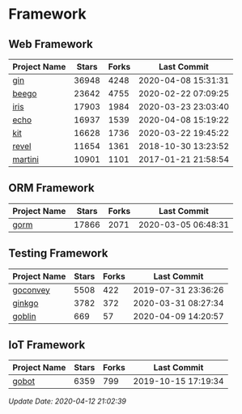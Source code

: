 # Framework

## Web Framework

| Project Name | Stars | Forks | Last Commit |
| ------------ | ----- | ----- | ----------- |
| [gin](https://github.com/gin-gonic/gin) | 36948 | 4248 | 2020-04-08 15:31:31 |
| [beego](https://github.com/astaxie/beego) | 23642 | 4755 | 2020-02-22 07:09:25 |
| [iris](https://github.com/kataras/iris) | 17903 | 1984 | 2020-03-23 23:03:40 |
| [echo](https://github.com/labstack/echo) | 16937 | 1539 | 2020-04-08 15:19:22 |
| [kit](https://github.com/go-kit/kit) | 16628 | 1736 | 2020-03-22 19:45:22 |
| [revel](https://github.com/revel/revel) | 11654 | 1361 | 2018-10-30 13:23:52 |
| [martini](https://github.com/go-martini/martini) | 10901 | 1101 | 2017-01-21 21:58:54 |

## ORM Framework

| Project Name | Stars | Forks | Last Commit |
| ------------ | ----- | ----- | ----------- |
| [gorm](https://github.com/jinzhu/gorm) | 17866 | 2071 | 2020-03-05 06:48:31 |

## Testing Framework

| Project Name | Stars | Forks | Last Commit |
| ------------ | ----- | ----- | ----------- |
| [goconvey](https://github.com/smartystreets/goconvey) | 5508 | 422 | 2019-07-31 23:36:26 |
| [ginkgo](https://github.com/onsi/ginkgo) | 3782 | 372 | 2020-03-31 08:27:34 |
| [goblin](https://github.com/franela/goblin) | 669 | 57 | 2020-04-09 14:20:57 |

## IoT Framework

| Project Name | Stars | Forks | Last Commit |
| ------------ | ----- | ----- | ----------- |
| [gobot](https://github.com/hybridgroup/gobot) | 6359 | 799 | 2019-10-15 17:19:34 |

*Update Date: 2020-04-12 21:02:39*